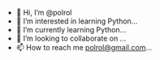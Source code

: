 - 👋 Hi, I’m @polrol
- 👀 I’m interested in learning Python...
- 🌱 I’m currently learning Python...
- 💞️ I’m looking to collaborate on ...
- 📫 How to reach me polrol@gmail.com...

<!---
polrol/polrol is a ✨ special ✨ repository because its `README.md` (this file) appears on your GitHub profile.
You can click the Preview link to take a look at your changes.
--->
